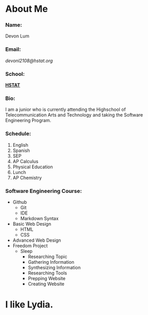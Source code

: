 # About Me

### Name:
Devon Lum

### Email:
_devonl2108@hstat.org_

### School:
[**HSTAT**](http://www.hstat.org/)

### Bio:
I am a junior who is currently attending the Highschool of Telecommunication Arts and Technology and taking the Software Engineering Program.

### Schedule:
1. English
2. Spanish
3. SEP
4. AP Calculus
5. Physical Education
6. Lunch
7. AP Chemistry

### Software Engineering Course:
* Github
  * Git
  * IDE
  * Markdown Syntax
* Basic Web Design
  * HTML
  * CSS
* Advanced Web Design
* Freedom Project
  * Sleep
    * Researching Topic
    * Gathering Information
    * Synthesizing Information
    * Researching Tools
    * Prepping Website
    * Creating Website



# **I like Lydia.**